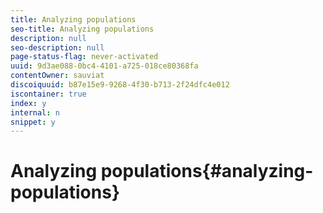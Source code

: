 ```yaml
---
title: Analyzing populations
seo-title: Analyzing populations
description: null
seo-description: null
page-status-flag: never-activated
uuid: 9d3ae088-0bc4-4101-a725-018ce80368fa
contentOwner: sauviat
discoiquuid: b87e15e9-9268-4f30-b713-2f24dfc4e012
iscontainer: true
index: y
internal: n
snippet: y
---
```


# Analyzing populations{#analyzing-populations}


